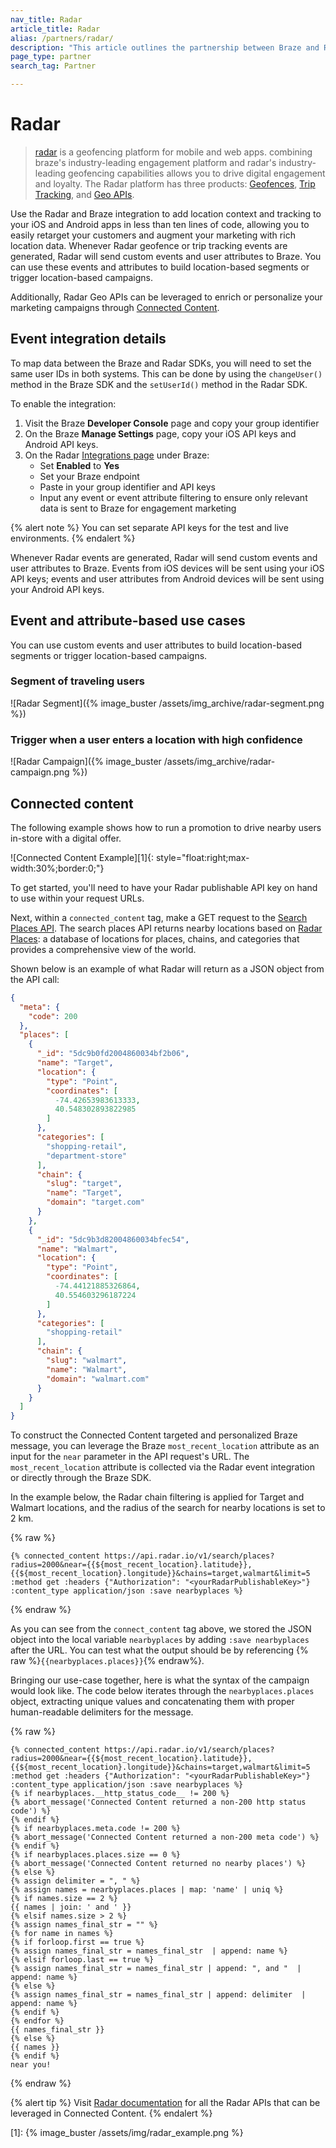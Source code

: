 ```yaml
---
nav_title: Radar
article_title: Radar
alias: /partners/radar/
description: "This article outlines the partnership between Braze and Radar to add location context and tracking to your iOS and Android apps."
page_type: partner
search_tag: Partner

---
```


# Radar

> [radar](https://www.onradar.com/) is a geofencing platform for mobile and web apps. combining braze's industry-leading engagement platform and radar's industry-leading geofencing capabilities allows you to drive digital engagement and loyalty. 
The Radar platform has three products: [Geofences](https://radar.io/product/geofencing), [Trip Tracking](https://radar.io/product/trip-tracking), and [Geo APIs](https://radar.io/product/api).

Use the Radar and Braze integration to add location context and tracking to your iOS and Android apps in less than ten lines of code, allowing you to easily retarget your customers and augment your marketing with rich location data. Whenever Radar geofence or trip tracking events are generated, Radar will send custom events and user attributes to Braze. You can use these events and attributes to build location-based segments or trigger location-based campaigns.

Additionally, Radar Geo APIs can be leveraged to enrich or personalize your marketing campaigns through [Connected Content]({{site.baseurl}}/user_guide/personalization_and_dynamic_content/connected_content/about_connected_content/). 

## Event integration details

To map data between the Braze and Radar SDKs, you will need to set the same user IDs in both systems. This can be done by using the `changeUser()` method in the Braze SDK and the `setUserId()` method in the Radar SDK.

To enable the integration:
1. Visit the Braze __Developer Console__ page and copy your group identifier
2. On the Braze __Manage Settings__ page, copy your iOS API keys and Android API keys.
3. On the Radar [Integrations page](https://www.onradar.com/integrations) under Braze:
	- Set __Enabled__ to __Yes__
	- Set your Braze endpoint
	- Paste in your group identifier and API keys
	- Input any event or event attribute filtering to ensure only relevant data is sent to Braze for engagement marketing

{% alert note %}
You can set separate API keys for the test and live environments.
{% endalert %}

Whenever Radar events are generated, Radar will send custom events and user attributes to Braze. Events from iOS devices will be sent using your iOS API keys; events and user attributes from Android devices will be sent using your Android API keys.

## Event and attribute-based use cases

You can use custom events and user attributes to build location-based segments or trigger location-based campaigns.

### Segment of traveling users

![Radar Segment]({% image_buster /assets/img_archive/radar-segment.png %})

### Trigger when a user enters a location with high confidence

![Radar Campaign]({% image_buster /assets/img_archive/radar-campaign.png %})

## Connected content

The following example shows how to run a promotion to drive nearby users in-store with a digital offer. 

![Connected Content Example][1]{: style="float:right;max-width:30%;border:0;"}

To get started, you'll need to have your Radar publishable API key on hand to use within your request URLs.

Next, within a `connected_content` tag, make a GET request to the [Search Places API](https://radar.io/documentation/api#search-places). The search places API returns nearby locations based on [Radar Places](https://radar.io/documentation/places): a database of locations for places, chains, and categories that provides a comprehensive view of the world.

Shown below is an example of what Radar will return as a JSON object from the API call:

```json
{
  "meta": {
    "code": 200
  },
  "places": [
    {
      "_id": "5dc9b0fd2004860034bf2b06",
      "name": "Target",
      "location": {
        "type": "Point",
        "coordinates": [
          -74.42653983613333,
          40.548302893822985
        ]
      },
      "categories": [
        "shopping-retail",
        "department-store"
      ],
      "chain": {
        "slug": "target",
        "name": "Target",
        "domain": "target.com"
      }
    },
    {
      "_id": "5dc9b3d82004860034bfec54",
      "name": "Walmart",
      "location": {
        "type": "Point",
        "coordinates": [
          -74.44121885326864,
          40.554603296187224
        ]
      },
      "categories": [
        "shopping-retail"
      ],
      "chain": {
        "slug": "walmart",
        "name": "Walmart",
        "domain": "walmart.com"
      }
    }
  ]
}
```

To construct the Connected Content targeted and personalized Braze message, you can leverage the Braze `most_recent_location` attribute as an input for the `near` parameter in the API request's URL. The `most_recent_location` attribute is collected via the Radar event integration or directly through the Braze SDK.

In the example below, the Radar chain filtering is applied for Target and Walmart locations, and the radius of the search for nearby locations is set to 2 km.

{% raw %}
```
{% connected_content https://api.radar.io/v1/search/places?radius=2000&near={{${most_recent_location}.latitude}},{{${most_recent_location}.longitude}}&chains=target,walmart&limit=5 :method get :headers {"Authorization": "<yourRadarPublishableKey>"} :content_type application/json :save nearbyplaces %}
```
{% endraw %}

As you can see from the `connect_content` tag above, we stored the JSON object into the local variable `nearbyplaces` by adding `:save nearbyplaces` after the URL.
You can test what the output should be by referencing {% raw %}`{{nearbyplaces.places}}`{% endraw%}.

Bringing our use-case together, here is what the syntax of the campaign would look like. The code below iterates through the `nearbyplaces.places` object, extracting unique values and concatenating them with proper human-readable delimiters for the message.

{% raw %}
```
{% connected_content https://api.radar.io/v1/search/places?radius=2000&near={{${most_recent_location}.latitude}},{{${most_recent_location}.longitude}}&chains=target,walmart&limit=5 :method get :headers {"Authorization": "<yourRadarPublishableKey>"} :content_type application/json :save nearbyplaces %}
{% if nearbyplaces.__http_status_code__ != 200 %}
{% abort_message('Connected Content returned a non-200 http status code') %}
{% endif %}
{% if nearbyplaces.meta.code != 200 %}
{% abort_message('Connected Content returned a non-200 meta code') %}
{% endif %}
{% if nearbyplaces.places.size == 0 %}
{% abort_message('Connected Content returned no nearby places') %}
{% else %}
{% assign delimiter = ", " %}
{% assign names = nearbyplaces.places | map: 'name' | uniq %}
{% if names.size == 2 %}
{{ names | join: ' and ' }} 
{% elsif names.size > 2 %}
{% assign names_final_str = "" %}
{% for name in names %}
{% if forloop.first == true %}
{% assign names_final_str = names_final_str  | append: name %}
{% elsif forloop.last == true %}
{% assign names_final_str = names_final_str | append: ", and "  | append: name %}
{% else %}
{% assign names_final_str = names_final_str | append: delimiter  | append: name %}
{% endif %}
{% endfor %}
{{ names_final_str }}
{% else %}
{{ names }} 
{% endif %}
near you!
```
{% endraw %}

{% alert tip %}
Visit [Radar documentation](https://radar.io/documentation/api) for all the Radar APIs that can be leveraged in Connected Content.
{% endalert %}

[1]: {% image_buster /assets/img/radar_example.png %}
